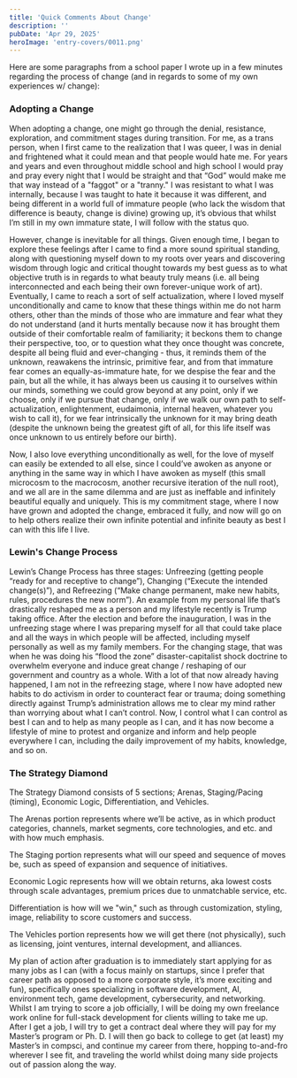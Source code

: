 ```yaml
---
title: 'Quick Comments About Change'
description: ''
pubDate: 'Apr 29, 2025'
heroImage: 'entry-covers/0011.png'
---
```


Here are some paragraphs from a school paper I wrote up in a few minutes regarding the process of change (and in regards to some of my own experiences w/ change):

### Adopting a Change
When adopting a change, one might go through the denial, resistance, exploration, and commitment stages during transition. For me, as a trans person, when I first came to the realization that I was queer, I was in denial and frightened what it could mean and that people would hate me. For years and years and even throughout middle school and high school I would pray and pray every night that I would be straight and that “God” would make me that way instead of a "faggot" or a "tranny." I was resistant to what I was internally, because I was taught to hate it because it was different, and being different in a world full of immature people (who lack the wisdom that difference is beauty, change is divine) growing up, it’s obvious that whilst I’m still in my own immature state, I will follow with the status quo. 

However, change is inevitable for all things. Given enough time, I began to explore these feelings after I came to find a more sound spiritual standing, along with questioning myself down to my roots over years and discovering wisdom through logic and critical thought towards my best guess as to what objective truth is in regards to what beauty truly means (i.e. all being interconnected and each being their own forever-unique work of art). Eventually, I came to reach a sort of self actualization, where I loved myself unconditionally and came to know that these things within me do not harm others, other than the minds of those who are immature and fear what they do not understand (and it hurts mentally because now it has brought them outside of their comfortable realm of familiarity; it beckons them to change their perspective, too, or to question what they once thought was concrete, despite all being fluid and ever-changing - thus, it reminds them of the unknown, reawakens the intrinsic, primitive fear, and from that immature fear comes an equally-as-immature hate, for we despise the fear and the pain, but all the while, it has always been us causing it to ourselves within our minds, something we could grow beyond at any point, only if we choose, only if we pursue that change, only if we walk our own path to self-actualization, enlightenment, eudaimonia, internal heaven, whatever you wish to call it), for we fear intrinsically the unknown for it may bring death (despite the unknown being the greatest gift of all, for this life itself was once unknown to us entirely before our birth). 

Now, I also love everything unconditionally as well, for the love of myself can easily be extended to all else, since I could’ve awoken as anyone or anything in the same way in which I have awoken as myself (this small microcosm to the macrocosm, another recursive iteration of the null root), and we all are in the same dilemma and are just as ineffable and infinitely beautiful equally and uniquely. This is my commitment stage, where I now have grown and adopted the change, embraced it fully, and now will go on to help others realize their own infinite potential and infinite beauty as best I can with this life I live.

### Lewin's Change Process
Lewin’s Change Process has three stages: Unfreezing (getting people “ready for and receptive to change”), Changing (“Execute the intended change(s)”), and Refreezing (“Make change permanent, make new habits, rules, procedures the new norm”). An example from my personal life that’s drastically reshaped me as a person and my lifestyle recently is Trump taking office. After the election and before the inauguration, I was in the unfreezing stage where I was preparing myself for all that could take place and all the ways in which people will be affected, including myself personally as well as my family members. For the changing stage, that was when he was doing his “flood the zone” disaster-capitalist shock doctrine to overwhelm everyone and induce great change / reshaping of our government and country as a whole. With a lot of that now already having happened, I am not in the refreezing stage, where I now have adopted new habits to do activism in order to counteract fear or trauma; doing something directly against Trump’s administration allows me to clear my mind rather than worrying about what I can’t control. Now, I control what I can control as best I can and to help as many people as I can, and it has now become a lifestyle of mine to protest and organize and inform and help people everywhere I can, including the daily improvement of my habits, knowledge, and so on.

### The Strategy Diamond
The Strategy Diamond consists of 5 sections; Arenas, Staging/Pacing (timing), Economic Logic, Differentiation, and Vehicles. 

The Arenas portion represents where we’ll be active, as in which product categories, channels, market segments, core technologies, and etc. and with how much emphasis. 

The Staging portion represents what will our speed and sequence of moves be, such as speed of expansion and sequence of initiatives. 

Economic Logic represents how will we obtain returns, aka lowest costs through scale advantages, premium prices due to unmatchable service, etc. 

Differentiation is how will we "win," such as through customization, styling, image, reliability to score customers and success. 

The Vehicles portion represents how we will get there (not physically), such as licensing, joint ventures, internal development, and alliances. 

My plan of action after graduation is to immediately start applying for as many jobs as I can (with a focus mainly on startups, since I prefer that career path as opposed to a more corporate style, it’s more exciting and fun), specifically ones specializing in software development, AI, environment tech, game development, cybersecurity, and networking. Whilst I am trying to score a job officially, I will be doing my own freelance work online for full-stack development for clients willing to take me up. After I get a job, I will try to get a contract deal where they will pay for my Master’s program or Ph. D. I will then go back to college to get (at least) my Master’s in compsci, and continue my career from there, hopping to-and-fro wherever I see fit, and traveling the world whilst doing many side projects out of passion along the way.
